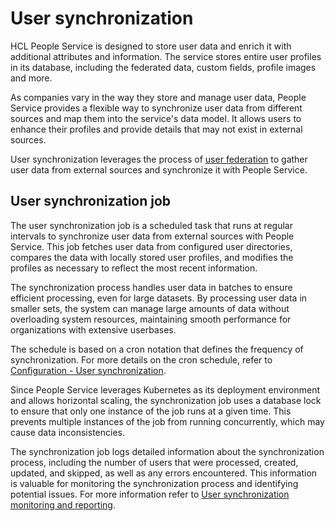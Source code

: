 # User synchronization

HCL People Service is designed to store user data and enrich it with additional attributes and information. The service stores entire user profiles in its database, including the federated data, custom fields, profile images and more.

As companies vary in the way they store and manage user data, People Service provides a flexible way to synchronize user data from different sources and map them into the service's data model. It allows users to enhance their profiles and provide details that may not exist in external sources.

User synchronization leverages the process of [user federation](./user_federation.md) to gather user data from external sources and synchronize it with People Service.

## User synchronization job

The user synchronization job is a scheduled task that runs at regular intervals to synchronize user data from external sources with People Service. This job fetches user data from configured user directories, compares the data with locally stored user profiles, and modifies the profiles as necessary to reflect the most recent information.

The synchronization process handles user data in batches to ensure efficient processing, even for large datasets. By processing user data in smaller sets, the system can manage large amounts of data without overloading system resources, maintaining smooth performance for organizations with extensive userbases.

The schedule is based on a cron notation that defines the frequency of synchronization. For more details on the cron schedule, refer to [Configuration - User synchronization](../../deployment/configuration/index.md#user-synchronization-configuration).

Since People Service leverages Kubernetes as its deployment environment and allows horizontal scaling, the synchronization job uses a database lock to ensure that only one instance of the job runs at a given time. This prevents multiple instances of the job from running concurrently, which may cause data inconsistencies.

The synchronization job logs detailed information about the synchronization process, including the number of users that were processed, created, updated, and skipped, as well as any errors encountered. This information is valuable for monitoring the synchronization process and identifying potential issues. For more information refer to [User synchronization monitoring and reporting](./user_synchronization_monitoring_reporting.md).
